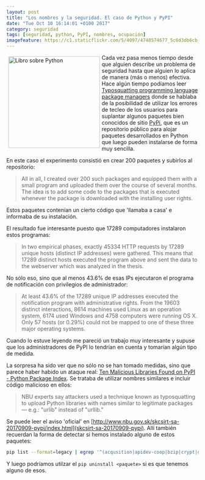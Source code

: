 ```yaml
---
layout: post
title: "Los nombres y la seguridad. El caso de Python y PyPI"
date: "Tue Oct 10 16:14:01 +0100 2017"
category: seguridad
tags: [seguridad, python, PyPI, nombres, ocupación]
imagefeature: https://c1.staticflickr.com/5/4097/4748574677_5c6d3db6cb_m.jpg
---
```





<a href="https://www.flickr.com/photos/fernand0/4748574677" title="Libro sobre Python"><img src="https://c1.staticflickr.com/5/4097/4748574677_5c6d3db6cb_m.jpg" width="240"  alt="Libro sobre Python" style="float:left; margin:5px"></a>
Cada vez pasa menos tiempo desde que alguien describe un problema de seguridad hasta que alguien lo aplica de manera (más o menos) efectiva. Hace algún tiempo podíamos leer [Typosquatting programming language package managers](http://incolumitas.com/2016/06/08/typosquatting-package-managers/) donde se hablaba de la posibilidad de utilizar los errores de tecleo de los usuarios para suplantar algunos paquetes bien conocidos de sitio [PyPi](https://pypi.python.org/pypi), que es un repositorio público para alojar paquetes desarrollados en Python que luego pueden instalarse de forma muy sencilla.

En este caso el experimento consistió en crear 200 paquetes y subirlos al repositorio:

> All in all, I created over 200 such packages and equipped them with a small program and uploaded them over the course of several months. The idea is to add some code to the packages that is executed whenever the package is downloaded with the installing user rights.

Estos paquetes contenían un cierto código que 'llamaba a casa' e informaba de su instalación.

El resultado fue interesante puesto que 17289 computadores instalaron estos programas:

> In two empirical phases, exactly 45334 HTTP requests by 17289 unique hosts (distinct IP addresses) were gathered. This means that 17289 distinct hosts executed the program above and sent the data to the webserver which was analyzed in the thesis.

No sólo eso, sino que al menos 43.6% de esas IPs ejecutaron el programa de notificación con privilegios de administrador:

> At least 43.6% of the 17289 unique IP addresses executed the notification program with administrative rights. From the 19603 distinct interactions, 8614 machines used Linux as an operation system, 6174 used Windows and 4758 computers were running OS X. Only 57 hosts (or 0.29%) could not be mapped to one of these three major operating systems.

Cuando lo estuve leyendo me pareció un trabajo muy interesante y supuse que los administradores de PyPI lo tendrían en cuenta y tomarían algún tipo de medida.

La sorpresa ha sido ver que no sólo no se han tomado medidas, sino que parece haber habido un ataque real: [Ten Malicious Libraries Found on PyPI - Python Package Index](https://www.bleepingcomputer.com/news/security/ten-malicious-libraries-found-on-pypi-python-package-index/). Se trataba de utilizar nombres similares e incluir código malicioso en ellos:

> NBU experts say attackers used a technique known as typosquatting to upload Python libraries with names similar to legitimate packages — e.g.: "urlib" instead of "urllib."

Se puede leer el aviso 'oficial' en [http://www.nbu.gov.sk/skcsirt-sa-20170909-pypi/index.html](skcsirt-sa-20170909-pypi). 
Allí también recuerdan la forma de detectar si hemos instalado alguno de estos paquetes:

```bash
pip list --format=legacy | egrep '^(acqusition|apidev-coop|bzip|crypt|django-server|pwd|setup-tools|telnet|urlib3|urllib) '
```

Y luego podríamos utilzar el `pip uninstall <paquete>` si es que tenemos alguno de esos.
